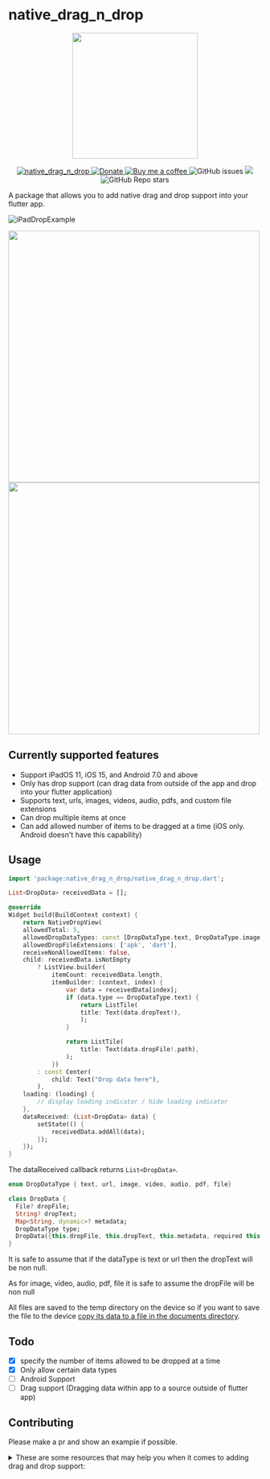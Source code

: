 # native_drag_n_drop

<p align="center">
  <img src="https://user-images.githubusercontent.com/15949910/150895221-6a4e58f8-4238-43e6-8549-4e626389985b.png" width=250/>
</p>
<p align="center">
 
 <a href="https://pub.dartlang.org/packages/native_drag_n_drop">
    <img alt="native_drag_n_drop" src="https://img.shields.io/pub/v/native_drag_n_drop.svg">
  </a>
 <a href="https://www.paypal.com/donate/?hosted_button_id=6ZB3J8WR4CNV8">
    <img alt="Donate" src="https://img.shields.io/badge/Donate-PayPal-blue.svg">
  </a>
 <a href="https://www.buymeacoffee.com/alexrabin">
    <img alt="Buy me a coffee" src="https://img.shields.io/badge/Donate-Buy%20Me%20A%20Coffee-yellow.svg">
  </a>
<img alt="GitHub issues" src="https://img.shields.io/github/issues/alexrabin/FlutterNativeDragAndDrop?color=red">
  <img src="https://img.shields.io/github/license/alexrabin/FlutterNativeDragAndDrop">
  <img alt="GitHub Repo stars" src="https://img.shields.io/github/stars/alexrabin/FlutterNativeDragAndDrop?style=social">
</p>

A package that allows you to add native drag and drop support into your flutter app.

![iPadDropExample](https://user-images.githubusercontent.com/15949910/150702838-817e24cd-9494-43e3-a077-64a036393b0a.gif)

<img src="https://user-images.githubusercontent.com/15949910/150670673-c19d7d65-f9b0-4a3f-8e2a-aae8b241e28d.gif" width="500"/>

<img src="https://user-images.githubusercontent.com/15949910/151892880-564a6000-3cd0-4653-bcba-2a712060cfce.gif" width="500"/>

## Currently supported features
* Support iPadOS 11, iOS 15, and Android 7.0 and above
* Only has drop support (can drag data from outside of the app and drop into your flutter application)
* Supports text, urls, images, videos, audio, pdfs, and custom file extensions
* Can drop multiple items at once
* Can add allowed number of items to be dragged at a time (iOS only. Android doesn't have this capability)
## Usage

```dart
import 'package:native_drag_n_drop/native_drag_n_drop.dart';

List<DropData> receivedData = [];

@override
Widget build(BuildContext context) {
    return NativeDropView(
    allowedTotal: 5,
    allowedDropDataTypes: const [DropDataType.text, DropDataType.image, DropDataType.video],
    allowedDropFileExtensions: ['apk', 'dart'],
    receiveNonAllowedItems: false,
    child: receivedData.isNotEmpty
        ? ListView.builder(
            itemCount: receivedData.length,
            itemBuilder: (context, index) {
                var data = receivedData[index];
                if (data.type == DropDataType.text) {
                    return ListTile(
                    title: Text(data.dropText!),
                    );
                }

                return ListTile(
                    title: Text(data.dropFile!.path),
                );
            })
        : const Center(
            child: Text("Drop data here"),
        ),
    loading: (loading) {
        // display loading indicator / hide loading indicator
    },
    dataReceived: (List<DropData> data) {
        setState(() {
            receivedData.addAll(data);
        });
    });
}

```

The dataReceived callback returns `List<DropData>`. 

```dart
enum DropDataType { text, url, image, video, audio, pdf, file}

class DropData {
  File? dropFile;
  String? dropText;
  Map<String, dynamic>? metadata;
  DropDataType type;
  DropData({this.dropFile, this.dropText, this.metadata, required this.type});
}
```
It is safe to assume that if the dataType is text or url then the dropText will be non null.

As for image, video, audio, pdf, file it is safe to assume the dropFile will be non null

All files are saved to the temp directory on the device so if you want to save the file to the device [copy its data to a file in the documents directory](https://programmingwithswift.com/how-to-save-a-file-locally-with-flutter/). 
## Todo

- [x] specify the number of items allowed to be dropped at a time
- [x] Only allow certain data types
- [ ] Android Support
- [ ] Drag support (Dragging data within app to a source outside of flutter app)

## Contributing

Please make a pr and show an example if possible.

<details>
  <summary>These are some resources that may help you when it comes to adding drag and drop support: </summary>
    
- [Flutter Platform Views](https://docs.flutter.dev/development/platform-integration/platform-views?tab=android-platform-views-java-tab)
- [An example of how to use flutter platform views](https://github.com/ryan-alfi/flutter-platform-view)
- [iOS Drag and Drop Docs](https://developer.apple.com/documentation/uikit/drag_and_drop)
- [iOS make a uiview a drop desitination](https://developer.apple.com/documentation/uikit/drag_and_drop/making_a_view_into_a_drop_destination)
- [iOS make a uiview into a drag source](https://developer.apple.com/documentation/uikit/drag_and_drop/making_a_view_into_a_drag_source)


</details>
